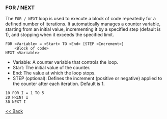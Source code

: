 ### FOR / NEXT
The `FOR / NEXT` loop is used to execute a block of code repeatedly for a defined number of iterations. It automatically manages a counter variable, starting from an initial value, incrementing it by a specified step (default is 1), and stopping when it exceeds the specified limit.  

```basic
FOR <Variable> = <Start> TO <End> [STEP <Increment>]
    <Block of code>
NEXT <Variable>

```
- Variable: A counter variable that controls the loop.
- Start: The initial value of the counter.
- End: The value at which the loop stops.
- STEP (optional): Defines the increment (positive or negative) applied to the counter after each iteration. Default is 1.


```basic
10 FOR I = 1 TO 5
20 PRINT I
30 NEXT I
```

[<< Back](./index.md)
